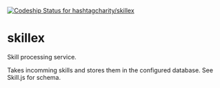 [ ![Codeship Status for hashtagcharity/skillex](https://codeship.com/projects/3cc467f0-ab32-0132-215e-0e9793c56dea/status?branch=master)](https://codeship.com/projects/68249)

# skillex

Skill processing service.

Takes incomming skills and stores them in the configured database. See Skill.js for schema.
